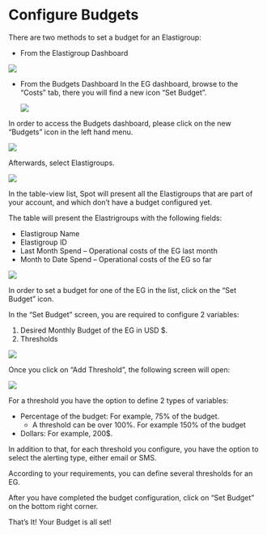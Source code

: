 # Configure Budgets

There are two methods to set a budget for an Elastigroup:

* From the Elastigroup Dashboard

<img src="/elastigroup/_media/configure-budgets_1.png" />

* From the Budgets Dashboard
  In the EG dashboard, browse to the “Costs” tab, there you will find a new icon “Set Budget”.

  <img src="/elastigroup/_media/configure-budgets_2.png" />

In order to access the Budgets dashboard, please click on the new “Budgets” icon in the left hand menu.

<img src="/elastigroup/_media/configure-budgets_3.png" />

Afterwards, select Elastigroups.

<img src="/elastigroup/_media/configure-budgets_4.png" />

In the table-view list, Spot will present all the Elastigroups that are part of your account, and which don’t have a budget configured yet.

The table will present the Elastrigroups with the following fields:

* Elastigroup Name
* Elastigroup ID
* Last Month Spend – Operational costs of the EG last month
* Month to Date Spend – Operational costs of the EG so far

<img src="/elastigroup/_media/configure-budgets_5.png" />

In order to set a budget for one of the EG in the list, click on the “Set Budget” icon.

In the “Set Budget” screen, you are required to configure 2 variables:

1. Desired Monthly Budget of the EG in USD $.
2. Thresholds

<img src="/elastigroup/_media/configure-budgets_6.png" />

Once you click on “Add Threshold”, the following screen will open:

<img src="/elastigroup/_media/configure-budgets_7.png" />

For a threshold you have the option to define 2 types of variables:

* Percentage of the budget: For example, 75% of the budget.
  * A threshold can be over 100%. For example 150% of the budget
* Dollars: For example, 200$.

In addition to that, for each threshold you configure, you have the option to select the alerting type, either email or SMS.

According to your requirements, you can define several thresholds for an EG.

After you have completed the budget configuration, click on “Set Budget” on the bottom right corner.

That’s It! Your Budget is all set!

